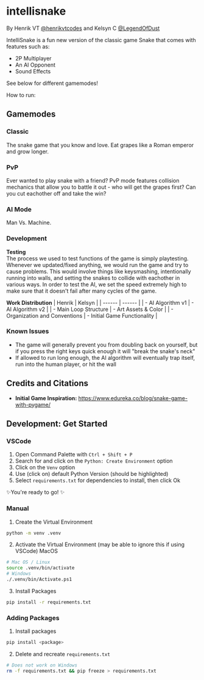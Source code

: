 # intellisnake

By Henrik VT [@henrikvtcodes](https://github.com/henrikvtcodes) and Kelsyn C [@LegendOfDust](https://github.com/LegendOfDust)

IntelliSnake is a fun new version of the classic game Snake that comes with features such as:

- 2P Multiplayer
- An AI Opponent
- Sound Effects

See below for different gamemodes!

How to run:

## Gamemodes

### Classic

The snake game that you know and love. Eat grapes like a Roman emperor and grow longer.

### PvP

Ever wanted to play snake with a friend? PvP mode features collision mechanics that allow you to battle it out - who will get the grapes first? Can you cut eachother off and take the win?

### AI Mode

Man Vs. Machine.

### Development

**Testing**  
The process we used to test functions of the game is simply playtesting. Whenever we updated/fixed anything, we would run the game and try to cause problems. This would involve things like keysmashing, intentionally running into walls, and setting the snakes to collide with eachother in various ways. In order to test the AI, we set the speed extremely high to make sure that it doesn't fail after many cycles of the game.

**Work Distribution**
| Henrik | Kelsyn |
| ------ | ------ |
| - AI Algorithm v1 | - AI Algorithm v2 |
| - Main Loop Structure | - Art Assets & Color |
| - Organization and Conventions | - Initial Game Functionality |

### Known Issues

- The game will generally prevent you from doubling back on yourself, but if you press the right keys quick enough it will "break the snake's neck"
- If allowed to run long enough, the AI algorithm will eventually trap itself, run into the human player, or hit the wall

## Credits and Citations

- **Initial Game Inspiration:** https://www.edureka.co/blog/snake-game-with-pygame/

## Development: Get Started

### VSCode

1. Open Command Palette with
   `Ctrl + Shift + P`
2. Search for and click on the `Python: Create Environment` option
3. Click on the `Venv` option
4. Use (click on) default Python Version (should be highlighted)
5. Select `requirements.txt` for dependencies to install, then click Ok

✨You're ready to go! ✨

### Manual

1. Create the Virtual Environment

```sh
python -m venv .venv
```

2. Activate the Virtual Environment (may be able to ignore this if using VSCode)
   MacOS

```sh
# Mac OS / Linux
source .venv/bin/activate
# Windows
./.venv/bin/Activate.ps1
```

3. Install Packages

```sh
pip install -r requirements.txt
```

### Adding Packages

1. Install packages

```sh
pip install <package>
```

2. Delete and recreate `requirements.txt`

```sh
# Does not work on Windows
rm -f requirements.txt && pip freeze > requirements.txt
```

